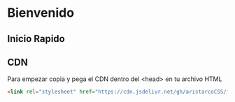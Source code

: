 # Bienvenido

## Inicio Rapido

## CDN

Para empezar copia y pega el CDN dentro del \<head> en tu archivo HTML

```html
<link rel="stylesheet" href="https://cdn.jsdelivr.net/gh/aristarcoCSS/framework@1.1.1/aristarco.min.css">
```

